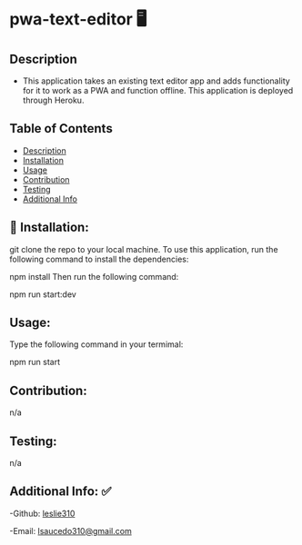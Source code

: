 # pwa-text-editor :desktop_computer:

## Description
- This application takes an existing text editor app and adds functionality for it to work as a PWA and function offline. This application is deployed through Heroku.

## Table of Contents 
- [Description](#description)
- [Installation](#installation)
- [Usage](#usage)
- [Contribution](#contribution)
- [Testing](#testing)
- [Additional Info](#additional-info)


## :rocket: Installation:
git clone the repo to your local machine. To use this application, run the following command to install the dependencies:

 npm install
Then run the following command:

npm run start:dev

## Usage:
Type the following command in your termimal:

npm run start


## Contribution:
n/a

## Testing:
n/a

## Additional Info: :white_check_mark:
-Github: [leslie310](https://github.com/leslie310)

-Email: lsaucedo310@gmail.com 
